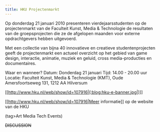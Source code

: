 ```yaml
---
title: HKU Projectenmarkt
---
```

Op donderdag 21 januari 2010 presenteren vierdejaarsstudenten op de projectenmarkt van de Faculteit Kunst, Media & Technologie de resultaten van de groepsprojecten die ze de afgelopen maanden voor externe opdrachtgevers hebben uitgevoerd. 

Met een collectie van bijna 40 innovatieve en creatieve studentenprojecten geeft de projectenmarkt een actueel overzicht op het gebied van game design, interactie, animatie, muziek en geluid, cross media-producties en documentaires.
 
Waar en wanneer?
Datum: Donderdag 21 januari
Tijd: 14.00 - 20.00 uur
Locatie: Faculteit Kunst, Media & Technologie (KMT), Oude Amersfoortseweg 131, 1212 AA Hilversum

[[http://www.hku.nl/web/show/id=107916|(:blog:hku-e-banner.jpg|)]]

[[http://www.hku.nl/web/show/id=107916|Meer informatie]] op de website van de HKU

(tag>Art Media Tech Events)


~~DISCUSSION~~
